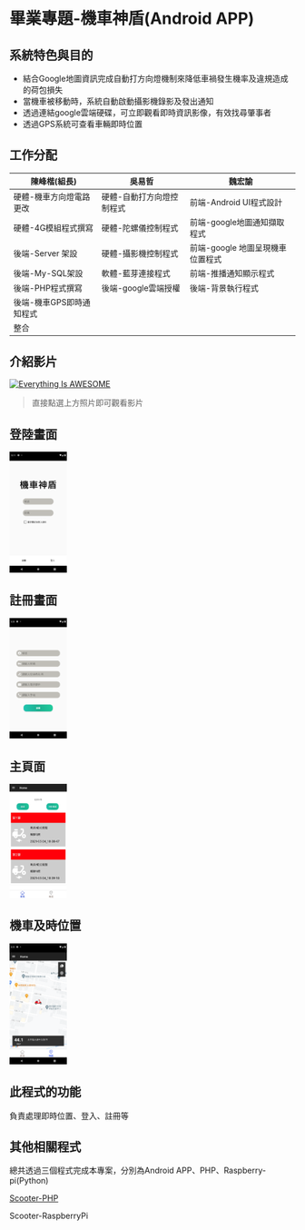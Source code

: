 # 畢業專題-機車神盾(Android APP)

## 系統特色與目的
- 結合Google地圖資訊完成自動打方向燈機制來降低車禍發生機率及違規造成的荷包損失
- 當機車被移動時，系統自動啟動攝影機錄影及發出通知
- 透過連結google雲端硬碟，可立即觀看即時資訊影像，有效找尋肇事者
- 透過GPS系統可查看車輛即時位置

## 工作分配
|			陳峰楷(組長)		|			吳易哲				|				魏宏諭				|
|-------------------------------|-------------------------------|-----------------------------------|
|	硬體-機車方向燈電路更改	    |	硬體-自動打方向燈控制程式	|	前端-Android  UI程式設計		|
|	硬體-4G模組程式撰寫	  		|	硬體-陀螺儀控制程式			|	前端-google地圖通知擷取程式		|
|	後端-Server 架設			|	硬體-攝影機控制程式			|	前端-google 地圖呈現機車位置程式|
|	後端-My-SQL架設				|	軟體-藍芽連接程式			|	前端-推播通知顯示程式			|
|	後端-PHP程式撰寫			|	後端-google雲端授權			|	後端-背景執行程式				|
|	後端-機車GPS即時通知程式	|
|	整合						|

## 介紹影片
[![Everything Is AWESOME](http://img.youtube.com/vi/MKq39cfuKiU/hqdefault.jpg)](https://www.youtube.com/watch?v=MKq39cfuKiU "Everything Is AWESOME")
> 直接點選上方照片即可觀看影片

## 登陸畫面
<img src="img/Login.png" width="20%" height="20%">

## 註冊畫面
<img src="img/register.png" width="20%" height="20%">

## 主頁面
<img src="img/notification.jpg" width="20%" height="20%">

## 機車及時位置
<img src="img/Location.png" width="20%" height="20%">

## 此程式的功能
負責處理即時位置、登入、註冊等

## 其他相關程式

總共透過三個程式完成本專案，分別為Android APP、PHP、Raspberry-pi(Python)

[Scooter-PHP](https://github.com/timtimno1/Scooter-PHP)

Scooter-RaspberryPi
